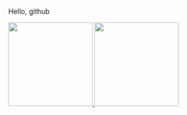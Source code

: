 Hello, github

<a href="https://github.com/simonski">
  <img height="170px" src="https://github-readme-stats.vercel.app/api?username=simonski&count_private=true&show_icons=true" />
</a>
<a href="https://github.com/simonski">
  <img height="170px" src="https://github-readme-stats.vercel.app/api/top-langs/?username=simonski&layout=compact&show_icons=true" />
</a>


